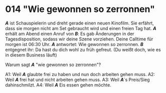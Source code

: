 # 014 "Wie gewonnen so zerronnen"

***A*** ist Schauspielerin und dreht gerade einen neuen Kinofilm. Sie erfährt, dass sie morgen nicht am Set gebraucht wird und einen freien Tag hat. ***A*** erhält am Abend einen Anruf von ***B***: Es gab Änderungen in der Tagesdisposition, sodass wir deine Szene vorziehen. Deine Calltime für morgen ist 06:30 Uhr. ***A*** antwortet: Wie gewonnen so zerronnen. ***B*** entgegnet ihr: Da hast du dich wohl zu früh gefreut. (Du weißt doch, wie es in diesem Business läuft)

Warum sagt ***A*** "wie gewonnen so zerronnen"?

A1: Weil ***A*** glaubte frei zu haben und nun doch arbeiten gehen muss.
A2: Weil ***A*** frei hat und nicht arbeiten gehen muss.
A3: Weil ***A***´s Preis/Sieg dahinschmilzt.
A4: Weil ***A*** Eis essen gehen möchte.